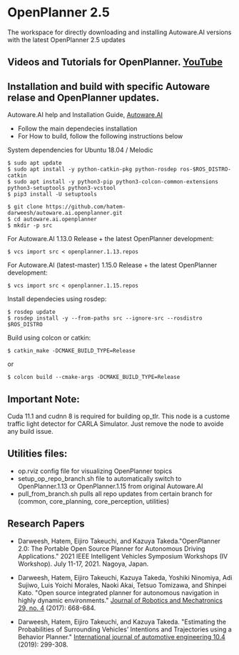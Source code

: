 # OpenPlanner 2.5
The workspace for directly downloading and installing Autoware.AI versions with the latest OpenPlanner 2.5 updates

## Videos and Tutorials for OpenPlanner. [YouTube](https://youtu.be/86K95RY0Iqk)

## Installation and build with specific Autoware relase and OpenPlanner updates. 

Autoware.AI help and Installation Guide, [Autoware.AI](https://github.com/Autoware-AI/autoware.ai/wiki/Source-Build)
 - Follow the main dependecies installation 
 - For How to build, follow the following instructions below

System dependencies for Ubuntu 18.04 / Melodic
```
$ sudo apt update
$ sudo apt install -y python-catkin-pkg python-rosdep ros-$ROS_DISTRO-catkin
$ sudo apt install -y python3-pip python3-colcon-common-extensions python3-setuptools python3-vcstool
$ pip3 install -U setuptools
```

```
$ git clone https://github.com/hatem-darweesh/autoware.ai.openplanner.git
$ cd autoware.ai.openplanner
$ mkdir -p src
```

For Autoware.AI 1.13.0 Release + the latest OpenPlanner development:

```
$ vcs import src < openplanner.1.13.repos
```

For Autoware.AI (latest-master) 1.15.0 Release + the latest OpenPlanner development:

```
$ vcs import src < openplanner.1.15.repos
```

Install dependecies using rosdep: 
```
$ rosdep update
$ rosdep install -y --from-paths src --ignore-src --rosdistro $ROS_DISTRO
```

Build using colcon or catkin: 
```
$ catkin_make -DCMAKE_BUILD_TYPE=Release
```
or
```
$ colcon build --cmake-args -DCMAKE_BUILD_TYPE=Release
```

## Important Note: 
Cuda 11.1 and cudnn 8 is required for building op_tlr. This node is a custome traffic light detector for CARLA Simulator. 
Just remove the node to avoide any build issue. 

## Utilities files: 
- op.rviz config file for visualizing OpenPlanner topics
- setup_op_repo_branch.sh file to automatically switch to OpenPlanner.1.13 or OpenPlanner.1.15 from original Autoware.AI
- pull_from_branch.sh pulls all repo updates from certain branch for (common, core_planning, core_perception, utilities)

## Research Papers
- Darweesh, Hatem, Eijiro Takeuchi, and Kazuya Takeda."OpenPlanner 2.0: The Portable Open Source Planner for Autonomous Driving Applications." 2021 IEEE Intelligent Vehicles Symposium Workshops (IV Workshop). July 11-17, 2021. Nagoya, Japan.

- Darweesh, Hatem, Eijiro Takeuchi, Kazuya Takeda, Yoshiki Ninomiya, Adi Sujiwo, Luis Yoichi Morales, Naoki Akai, Tetsuo Tomizawa, and Shinpei Kato. "Open source integrated planner for autonomous navigation in highly dynamic environments." [Journal of Robotics and Mechatronics 29, no. 4](https://www.fujipress.jp/jrm/rb/robot002900040668/) (2017): 668-684.

- Darweesh, Hatem, Eijiro Takeuchi, and Kazuya Takeda. "Estimating the Probabilities of Surrounding Vehicles’ Intentions and Trajectories using a Behavior Planner." [International journal of automotive engineering 10.4](https://www.jstage.jst.go.jp/article/jsaeijae/10/4/10_20194117/_article/-char/ja/) (2019): 299-308.
